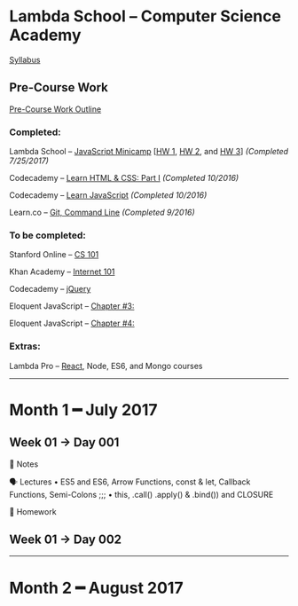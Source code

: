 # Lambda School – Computer Science Academy
[Syllabus](https://github.com/LambdaSchool/LambdaCSA-Syllabus)
## Pre-Course Work
[Pre-Course Work Outline](https://docs.google.com/document/d/1YKYxzNt6QZxnPw8xOT-Qyf1BY0cHb-Us1ydzZTphxRI/edit)
### Completed:
Lambda School – [JavaScript Minicamp](https://lambdaschool.com/mini-bootcamp/javascript) [[HW 1](https://github.com/lefrenk/js-minicamp-homework-1), [HW 2](https://github.com/lefrenk/js-minicamp-homework-2), and [HW 3](https://github.com/lefrenk/js-minicamp-homework-3)] *(Completed 7/25/2017)*

Codecademy – [Learn HTML & CSS: Part I](https://www.codecademy.com/frenk#completed) *(Completed 10/2016)*

Codecademy – [Learn JavaScript](https://www.codecademy.com/frenk#completed) *(Completed 10/2016)*

Learn.co – [Git, Command Line](https://learn.co/lefrenk) *(Completed 9/2016)*

### To be completed:
Stanford Online – [CS 101](http://online.stanford.edu/course/computer-science-101-self-paced)

Khan Academy – [Internet 101](https://www.khanacademy.org/computing/computer-science/internet-intro)

Codecademy – [jQuery](https://www.codecademy.com/learn/jquery)

Eloquent JavaScript – [Chapter #3:](http://eloquentjavascript.net/03_functions.html)

Eloquent JavaScript – [Chapter #4:](http://eloquentjavascript.net/04_data.html)

### Extras:
Lambda Pro – [React](https://lambdaschool.com/pro/react), Node, ES6, and Mongo courses
***
# Month 1 ━ July 2017
## Week 01 → Day 001
📝  Notes

🗣 Lectures
  • ES5 and ES6, Arrow Functions, const & let, Callback Functions, Semi-Colons ;;;
  • this, .call() .apply() & .bind()) and CLOSURE

🤔  Homework

## Week 01 → Day 002
***
# Month 2 ━ August 2017
